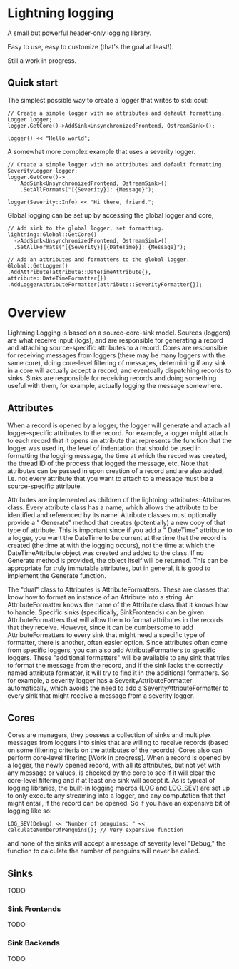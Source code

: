 # Lightning logging

A small but powerful header-only logging library.

Easy to use, easy to customize (that's the goal at least!).

Still a work in progress.

## Quick start

The simplest possible way to create a logger that writes to std::cout:

    // Create a simple logger with no attributes and default formatting.
    Logger logger;
    logger.GetCore()->AddSink<UnsynchronizedFrontend, OstreamSink>();

    logger() << "Hello world";

A somewhat more complex example that uses a severity logger.

    // Create a simple logger with no attributes and default formatting.
    SeverityLogger logger;
    logger.GetCore()->
        AddSink<UnsynchronizedFrontend, OstreamSink>()
        .SetAllFormats("[{Severity}]: {Message}");
    
    logger(Severity::Info) << "Hi there, friend.";

Global logging can be set up by accessing the global logger and core,

    // Add sink to the global logger, set formatting.
    lightning::Global::GetCore()
      ->AddSink<UnsynchronizedFrontend, OstreamSink>()
      .SetAllFormats("[{Severity}][{DateTime}]: {Message}");

    // Add an attributes and formatters to the global logger.
    Global::GetLogger()
    .AddAttribute(attribute::DateTimeAttribute{}, attribute::DateTimeFormatter{})
    .AddLoggerAttributeFormatter(attribute::SeverityFormatter{});

# Overview

Lightning Logging is based on a source-core-sink model. Sources (loggers) are what receive input (logs), and are
responsible for generating a record and attaching source-specific attributes to a record. Cores are responsible for
receiving messages from loggers (there may be many loggers with the same core), doing core-level filtering of messages,
determining if any sink in a core will actually accept a record, and eventually dispatching records to sinks. Sinks are
responsible for receiving records and doing something useful with them, for example, actually logging the message
somewhere.

## Attributes

When a record is opened by a logger, the logger will generate and attach all logger-specific attributes to the record.
For example, a logger might attach to each record that it opens an attribute that represents the function that the
logger was used in, the level of indentation that should be used in formatting the logging message, the time at which
the record was created, the thread ID of the process that logged the message, etc. Note that attributes can be passed in
upon creation of a record and are also added, i.e. not every attribute that you want to attach to a message must be a
source-specific attribute.

Attributes are implemented as children of the lightning::attributes::Attributes class. Every attribute class has a name,
which allows the attribute to be identified and referenced by its name. Attribute classes must optionally provide a "
Generate" method that creates (potentially) a new copy of that type of attribute. This is important since if you add a "
DateTime" attribute to a logger, you want the DateTime to be current at the time that the record is created (the time at
with the logging occurs), not the time at which the DateTimeAttribute object was created and added to the class. If no
Generate method is provided, the object itself will be returned. This can be appropriate for truly immutable attributes,
but in general, it is good to implement the Generate function.

The "dual" class to Attributes is AttributeFormatters. These are classes that know how to format an instance of an
Attribute into a string. An AttributeFormatter knows the name of the Attribute class that it knows how to handle.
Specific sinks (specifically, SinkFrontends) can be given AttributeFormatters that will allow them to format attributes
in the records that they receive. However, since it can be cumbersome to add AttributeFormatters to every sink that
might need a specific type of formatter, there is another, often easier option. Since attributes often come from
specific loggers, you can also add AttributeFormatters to specific loggers. These "additional formatters" will be
available to any sink that tries to format the message from the record, and if the sink lacks the correctly named
attribute formatter, it will try to find it in the additional formatters. So for example, a severity logger has a
SeverityAttributeFormatter automatically, which avoids the need to add a SeverityAttributeFormatter to every sink that
might receive a message from a severity logger.

## Cores

Cores are managers, they possess a collection of sinks and multiplex messages from loggers into sinks that are willing
to receive records (based on some filtering criteria on the attributes of the records). Cores also can perform
core-level filtering [Work in progress]. When a record is opened by a logger, the newly opened record, with all its
attributes, but not yet with any message or values, is checked by the core to see if it will clear the core-level
filtering and if at least one sink will accept it. As is typical of logging libraries, the built-in logging macros (LOG
and LOG_SEV) are set up to only execute any streaming into a logger, and any computation that that might entail, if the
record can be opened. So if you have an expensive bit of logging like so:

    LOG_SEV(Debug) << "Number of penguins: " << calculateNumberOfPenguins(); // Very expensive function

and none of the sinks will accept a message of severity level "Debug," the function to calculate the number of penguins
will never be called.

## Sinks
TODO

### Sink Frontends
TODO

### Sink Backends
TODO
